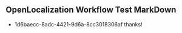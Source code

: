 ## OpenLocalization Workflow Test MarkDown
* 1d6baecc-8adc-4421-9d6a-8cc3018306af 
thanks!<!--HONumber=Mar16_HO4-->
